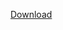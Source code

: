 [Download](https://github.com/aditya-K2/resume/releases/download/latest/Aditya_Kurdunkar_Resume.pdf)
